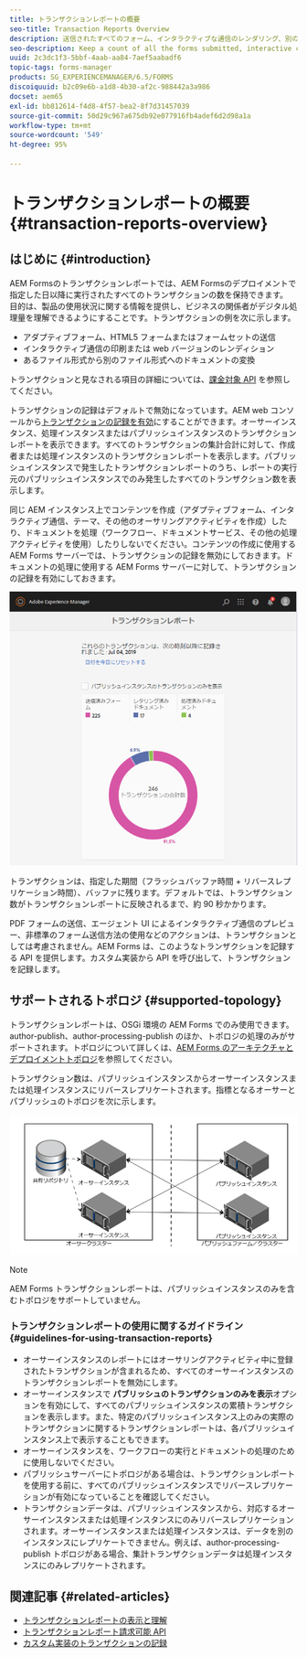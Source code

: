 ```yaml
---
title: トランザクションレポートの概要
seo-title: Transaction Reports Overview
description: 送信されたすべてのフォーム、インタラクティブな通信のレンダリング、別の形式に変換されたドキュメントなどの数を保持します
seo-description: Keep a count of all the forms submitted, interactive communication rendered, Documents converted to one format to another, and more
uuid: 2c3dc1f3-5bbf-4aab-aa84-7aef5aabadf6
topic-tags: forms-manager
products: SG_EXPERIENCEMANAGER/6.5/FORMS
discoiquuid: b2c09e6b-a1d8-4b30-af2c-988442a3a986
docset: aem65
exl-id: bb812614-f4d8-4f57-bea2-8f7d31457039
source-git-commit: 50d29c967a675db92e077916fb4adef6d2d98a1a
workflow-type: tm+mt
source-wordcount: '549'
ht-degree: 95%

---
```


# トランザクションレポートの概要{#transaction-reports-overview}

## はじめに {#introduction}

AEM Formsのトランザクションレポートでは、AEM Formsのデプロイメントで指定した日以降に実行されたすべてのトランザクションの数を保持できます。 目的は、製品の使用状況に関する情報を提供し、ビジネスの関係者がデジタル処理量を理解できるようにすることです。トランザクションの例を次に示します。

* アダプティブフォーム、HTML5 フォームまたはフォームセットの送信
* インタラクティブ通信の印刷または web バージョンのレンディション
* あるファイル形式から別のファイル形式へのドキュメントの変換

トランザクションと見なされる項目の詳細については、[課金対象 API](../../forms/using/transaction-reports-billable-apis.md) を参照してください。

トランザクションの記録はデフォルトで無効になっています。AEM web コンソールから[トランザクションの記録を有効](../../forms/using/viewing-and-understanding-transaction-reports.md#setting-up-transaction-reports)にすることができます。オーサーインスタンス、処理インスタンスまたはパブリッシュインスタンスのトランザクションレポートを表示できます。すべてのトランザクションの集計合計に対して、作成者または処理インスタンスのトランザクションレポートを表示します。パブリッシュインスタンスで発生したトランザクションレポートのうち、レポートの実行元のパブリッシュインスタンスでのみ発生したすべてのトランザクション数を表示します。

同じ AEM インスタンス上でコンテンツを作成（アダプティブフォーム、インタラクティブ通信、テーマ、その他のオーサリングアクティビティを作成）したり、ドキュメントを処理（ワークフロー、ドキュメントサービス、その他の処理アクティビティを使用）したりしないでください。コンテンツの作成に使用する AEM Forms サーバーでは、トランザクションの記録を無効にしておきます。ドキュメントの処理に使用する AEM Forms サーバーに対して、トランザクションの記録を有効にしておきます。

![sample-transaction-report-author-1](assets/sample-transaction-report-author-1.png)

トランザクションは、指定した期間（フラッシュバッファ時間 + リバースレプリケーション時間）、バッファに残ります。デフォルトでは、トランザクション数がトランザクションレポートに反映されるまで、約 90 秒かかります。

PDF フォームの送信、エージェント UI によるインタラクティブ通信のプレビュー、非標準のフォーム送信方法の使用などのアクションは、トランザクションとしては考慮されません。AEM Forms は、このようなトランザクションを記録する API を提供します。カスタム実装から API を呼び出して、トランザクションを記録します。

## サポートされるトポロジ {#supported-topology}

トランザクションレポートは、OSGi 環境の AEM Forms でのみ使用できます。author-publish、author-processing-publish のほか、トポロジの処理のみがサポートされます。トポロジについて詳しくは、[AEM Forms のアーキテクチャとデプロイメントトポロジ](../../forms/using/transaction-reports-overview.md)を参照してください。

トランザクション数は、パブリッシュインスタンスからオーサーインスタンスまたは処理インスタンスにリバースレプリケートされます。指標となるオーサーとパブリッシュのトポロジを次に示します。

![simple-author-publish-topology](assets/simple-author-publish-topology.png)

>[!NOTE]
>
>AEM Forms トランザクションレポートは、パブリッシュインスタンスのみを含むトポロジをサポートしていません。

### トランザクションレポートの使用に関するガイドライン {#guidelines-for-using-transaction-reports}

* オーサーインスタンスのレポートにはオーサリングアクティビティ中に登録されたトランザクションが含まれるため、すべてのオーサーインスタンスのトランザクションレポートを無効にします。
* オーサーインスタンスで **パブリッシュのトランザクションのみを表示**&#x200B;オプションを有効にして、すべてのパブリッシュインスタンスの累積トランザクションを表示します。また、特定のパブリッシュインスタンス上のみの実際のトランザクションに関するトランザクションレポートは、各パブリッシュインスタンス上で表示することもできます。
* オーサーインスタンスを、ワークフローの実行とドキュメントの処理のために使用しないでください。
* パブリッシュサーバーにトポロジがある場合は、トランザクションレポートを使用する前に、すべてのパブリッシュインスタンスでリバースレプリケーションが有効になっていることを確認してください。
* トランザクションデータは、パブリッシュインスタンスから、対応するオーサーインスタンスまたは処理インスタンスにのみリバースレプリケーションされます。オーサーインスタンスまたは処理インスタンスは、データを別のインスタンスにレプリケートできません。例えば、author-processing-publish トポロジがある場合、集計トランザクションデータは処理インスタンスにのみレプリケートされます。

## 関連記事 {#related-articles}

* [トランザクションレポートの表示と理解](../../forms/using/viewing-and-understanding-transaction-reports.md)
* [トランザクションレポート請求可能 API](../../forms/using/transaction-reports-billable-apis.md)
* [カスタム実装のトランザクションの記録](/help/forms/using/record-transaction-custom-implementation.md)
